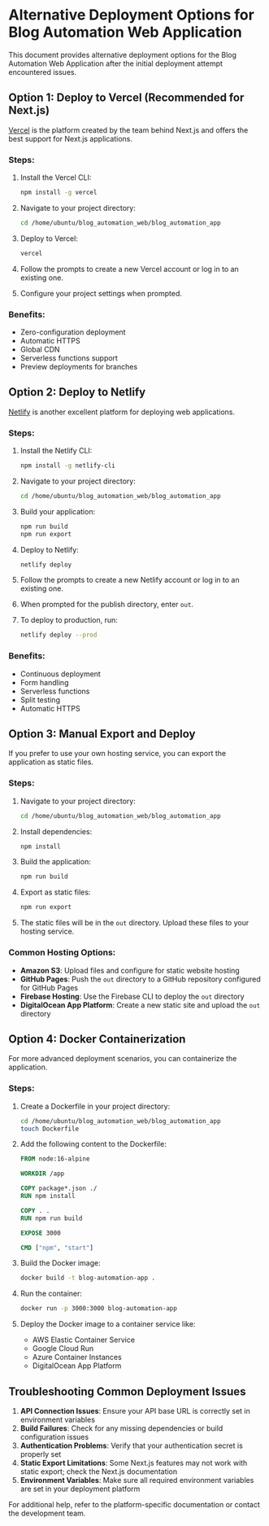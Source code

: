 # Alternative Deployment Options for Blog Automation Web Application

This document provides alternative deployment options for the Blog Automation Web Application after the initial deployment attempt encountered issues.

## Option 1: Deploy to Vercel (Recommended for Next.js)

[Vercel](https://vercel.com) is the platform created by the team behind Next.js and offers the best support for Next.js applications.

### Steps:

1. Install the Vercel CLI:
   ```bash
   npm install -g vercel
   ```

2. Navigate to your project directory:
   ```bash
   cd /home/ubuntu/blog_automation_web/blog_automation_app
   ```

3. Deploy to Vercel:
   ```bash
   vercel
   ```

4. Follow the prompts to create a new Vercel account or log in to an existing one.

5. Configure your project settings when prompted.

### Benefits:
- Zero-configuration deployment
- Automatic HTTPS
- Global CDN
- Serverless functions support
- Preview deployments for branches

## Option 2: Deploy to Netlify

[Netlify](https://netlify.com) is another excellent platform for deploying web applications.

### Steps:

1. Install the Netlify CLI:
   ```bash
   npm install -g netlify-cli
   ```

2. Navigate to your project directory:
   ```bash
   cd /home/ubuntu/blog_automation_web/blog_automation_app
   ```

3. Build your application:
   ```bash
   npm run build
   npm run export
   ```

4. Deploy to Netlify:
   ```bash
   netlify deploy
   ```

5. Follow the prompts to create a new Netlify account or log in to an existing one.

6. When prompted for the publish directory, enter `out`.

7. To deploy to production, run:
   ```bash
   netlify deploy --prod
   ```

### Benefits:
- Continuous deployment
- Form handling
- Serverless functions
- Split testing
- Automatic HTTPS

## Option 3: Manual Export and Deploy

If you prefer to use your own hosting service, you can export the application as static files.

### Steps:

1. Navigate to your project directory:
   ```bash
   cd /home/ubuntu/blog_automation_web/blog_automation_app
   ```

2. Install dependencies:
   ```bash
   npm install
   ```

3. Build the application:
   ```bash
   npm run build
   ```

4. Export as static files:
   ```bash
   npm run export
   ```

5. The static files will be in the `out` directory. Upload these files to your hosting service.

### Common Hosting Options:
- **Amazon S3**: Upload files and configure for static website hosting
- **GitHub Pages**: Push the `out` directory to a GitHub repository configured for GitHub Pages
- **Firebase Hosting**: Use the Firebase CLI to deploy the `out` directory
- **DigitalOcean App Platform**: Create a new static site and upload the `out` directory

## Option 4: Docker Containerization

For more advanced deployment scenarios, you can containerize the application.

### Steps:

1. Create a Dockerfile in your project directory:
   ```bash
   cd /home/ubuntu/blog_automation_web/blog_automation_app
   touch Dockerfile
   ```

2. Add the following content to the Dockerfile:
   ```dockerfile
   FROM node:16-alpine

   WORKDIR /app

   COPY package*.json ./
   RUN npm install

   COPY . .
   RUN npm run build

   EXPOSE 3000

   CMD ["npm", "start"]
   ```

3. Build the Docker image:
   ```bash
   docker build -t blog-automation-app .
   ```

4. Run the container:
   ```bash
   docker run -p 3000:3000 blog-automation-app
   ```

5. Deploy the Docker image to a container service like:
   - AWS Elastic Container Service
   - Google Cloud Run
   - Azure Container Instances
   - DigitalOcean App Platform

## Troubleshooting Common Deployment Issues

1. **API Connection Issues**: Ensure your API base URL is correctly set in environment variables
2. **Build Failures**: Check for any missing dependencies or build configuration issues
3. **Authentication Problems**: Verify that your authentication secret is properly set
4. **Static Export Limitations**: Some Next.js features may not work with static export; check the Next.js documentation
5. **Environment Variables**: Make sure all required environment variables are set in your deployment platform

For additional help, refer to the platform-specific documentation or contact the development team.
